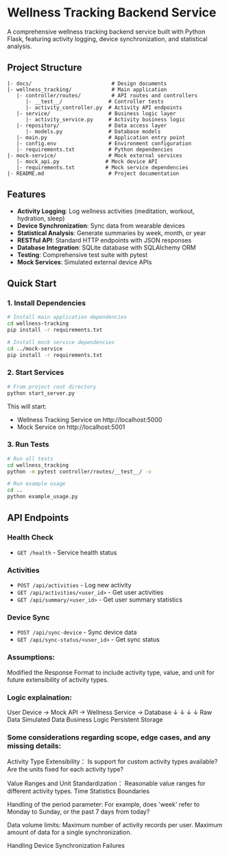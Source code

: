 # Wellness Tracking Backend Service

A comprehensive wellness tracking backend service built with Python Flask, featuring activity logging, device synchronization, and statistical analysis.

## Project Structure

```
|- docs/                          # Design documents
|- wellness_tracking/             # Main application
   |- controller/routes/          # API routes and controllers
      |- __test__/               # Controller tests
      |- activity_controller.py  # Activity API endpoints
   |- service/                   # Business logic layer
      |- activity_service.py     # Activity business logic
   |- repository/                # Data access layer
      |- models.py               # Database models
   |- main.py                    # Application entry point
   |- config.env                 # Environment configuration
   |- requirements.txt           # Python dependencies
|- mock-service/                 # Mock external services
   |- mock_api.py               # Mock device API
   |- requirements.txt          # Mock service dependencies
|- README.md                     # Project documentation
```

## Features

- **Activity Logging**: Log wellness activities (meditation, workout, hydration, sleep)
- **Device Synchronization**: Sync data from wearable devices
- **Statistical Analysis**: Generate summaries by week, month, or year
- **RESTful API**: Standard HTTP endpoints with JSON responses
- **Database Integration**: SQLite database with SQLAlchemy ORM
- **Testing**: Comprehensive test suite with pytest
- **Mock Services**: Simulated external device APIs

## Quick Start

### 1. Install Dependencies

```bash
# Install main application dependencies
cd wellness-tracking
pip install -r requirements.txt

# Install mock service dependencies
cd ../mock-service
pip install -r requirements.txt
```

### 2. Start Services

```bash
# From project root directory
python start_server.py
```

This will start:
- Wellness Tracking Service on http://localhost:5000
- Mock Service on http://localhost:5001

### 3. Run Tests

```bash
# Run all tests
cd wellness_tracking
python -m pytest controller/routes/__test__/ -v

# Run example usage
cd ..
python example_usage.py
```

## API Endpoints

### Health Check
- `GET /health` - Service health status

### Activities
- `POST /api/activities` - Log new activity
- `GET /api/activities/<user_id>` - Get user activities
- `GET /api/summary/<user_id>` - Get user summary statistics

### Device Sync
- `POST /api/sync-device` - Sync device data
- `GET /api/sync-status/<user_id>` - Get sync status

### Assumptions:
Modified the Response Format to include activity type, value, and unit for future extensibility of activity types.

### Logic explaination:
User Device → Mock API →    Wellness Service →     Database
    ↓           ↓                   ↓                  ↓
  Raw Data   Simulated Data  Business Logic      Persistent Storage


###   Some considerations regarding scope, edge cases, and any missing details:
Activity Type Extensibility：
Is support for custom activity types available?
Are the units fixed for each activity type?

Value Ranges and Unit Standardization：
Reasonable value ranges for different activity types.
Time Statistics Boundaries

Handling of the period parameter:
For example, does 'week' refer to Monday to Sunday, or the past 7 days from today?

Data volume limits:
Maximum number of activity records per user.
Maximum amount of data for a single synchronization.

Handling Device Synchronization Failures